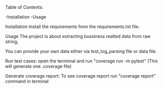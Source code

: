 Table of Contents: 

-Installation
-Usage

Installation
Install the requirements from the requirements.txt file.

Usage
The project is about extracting bussiness realted data from raw string,

You can provide your own data either via test_log_parsing file or data file.

Run test cases: 
	open the termimal and run "coverage run -m pytest"
	(This will generate one .coverage file)

Generate coverage report:
	To see coverage report run "coverage report" command in terminal

